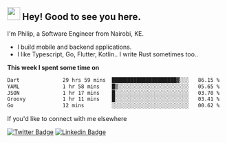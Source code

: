 <h2><img src="https://slackmojis.com/emojis/3643-cool-doge/download" width="30"/> Hey! Good to see you here.</h2>

<p>I'm Philip, a Software Engineer from Nairobi, KE. 

- I build mobile and backend applications.
- I like Typescript, Go, Flutter, Kotlin.. I write Rust sometimes too..</p>

**This week I spent some time on**
<!--START_SECTION:waka-->

```txt
Dart              29 hrs 59 mins  █████████████████████▓░░░   86.15 %
YAML              1 hr 58 mins    █▒░░░░░░░░░░░░░░░░░░░░░░░   05.65 %
JSON              1 hr 17 mins    █░░░░░░░░░░░░░░░░░░░░░░░░   03.70 %
Groovy            1 hr 11 mins    █░░░░░░░░░░░░░░░░░░░░░░░░   03.41 %
Go                12 mins         ░░░░░░░░░░░░░░░░░░░░░░░░░   00.62 %
```

<!--END_SECTION:waka-->

If you'd like to connect with me elsewhere

[![Twitter Badge](https://img.shields.io/badge/-Twitter-1ca0f1?style=flat-square&labelColor=1ca0f1&logo=twitter&logoColor=white&link=https://twitter.com/_diogorodrigues)](https://twitter.com/kimathiphil)  [![Linkedin Badge](https://img.shields.io/badge/-LinkedIn-blue?style=flat-square&logo=Linkedin&logoColor=white&link=https://www.linkedin.com/in/philip-kimathi-2604a9114/)](https://www.linkedin.com/in/philip-kimathi-2604a9114/)
